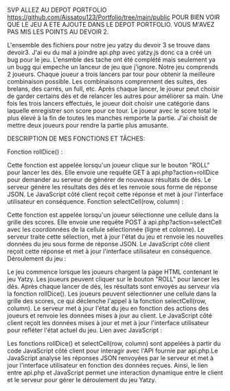 SVP ALLEZ AU DEPOT PORTFOLIO   https://github.com/Aissatou123/Portfolio/tree/main/public  POUR BIEN VOIR QUE LE JEU A ETE AJOUTE DANS LE DEPOT PORTFOLIO. VOUS M'AVEZ PAS MIS LES POINTS AU DEVOIR 2.

L'ensemble des fichiers pour notre jeu yatzy du devoir 3 se trouve dans devoir3. J'ai eu du mal a joindre api.php avec yatzy.js donc ca a créé un bug pour le jeu. L'ensmble des tache ont été complété mais seulement ya un bugg qui empeche un lanceur de jeu que j'ignore.
Notre jeu comprends 2 joueurs. Chaque joueur a trois lancers par tour pour obtenir la meilleure combinaison possible. Les combinaisons comprennent des suites, des brelans, des carrés, un full, etc. Après chaque lancer, le joueur peut choisir de garder certains dés et de relancer les autres pour améliorer sa main. Une fois les trois lancers effectués, le joueur doit choisir une catégorie dans laquelle enregistrer son score pour ce tour. Le joueur avec le score total le plus élevé à la fin de toutes les manches remporte la partie. 
J'ai choisit de mettre deux joueurs pour rendre la partie plus amusante. 

DESCRIPTION DE MES FONCTIONS ET TÂCHES: 

Fonction rollDice() :

Cette fonction est appelée lorsqu'un joueur clique sur le bouton "ROLL" pour lancer les dés.
Elle envoie une requête GET à api.php?action=rollDice pour demander au serveur de générer de nouveaux résultats de dés.
Le serveur génère les résultats des dés et les renvoie sous forme de réponse JSON.
Le JavaScript côté client reçoit cette réponse et met à jour l'interface utilisateur en conséquence.
Fonction selectCell(row, column) :

Cette fonction est appelée lorsqu'un joueur sélectionne une cellule dans la grille des scores.
Elle envoie une requête POST à api.php?action=selectCell avec les coordonnées de la cellule sélectionnée (ligne et colonne).
Le serveur traite cette sélection, met à jour l'état du jeu et renvoie les nouvelles données du jeu sous forme de réponse JSON.
Le JavaScript côté client reçoit cette réponse et met à jour l'interface utilisateur en conséquence.
Déroulement du jeu :

Le jeu commence lorsque les joueurs chargent la page HTML contenant le jeu Yatzy.
Les joueurs peuvent cliquer sur le bouton "ROLL" pour lancer les dés.
Après chaque lancer de dés, les résultats sont envoyés au serveur via la fonction rollDice().
Les joueurs peuvent sélectionner une cellule dans la grille des scores, ce qui déclenche l'appel à la fonction selectCell(row, column).
Le serveur met à jour l'état du jeu en fonction des actions des joueurs et renvoie les données mises à jour au client.
Le JavaScript côté client reçoit les données mises à jour et met à jour l'interface utilisateur pour refléter l'état actuel du jeu.
Lien avec JavaScript :

Les fonctions rollDice() et selectCell(row, column) sont appelées à partir du code JavaScript côté client pour interagir avec l'API fournie par api.php.Le JavaScript analyse les réponses JSON renvoyées par le serveur et met à jour l'interface utilisateur en fonction des données reçues.
Ainsi, le lien entre api.php et JavaScript permet une interaction dynamique entre le client et le serveur pour gérer le déroulement du jeu Yatzy.
